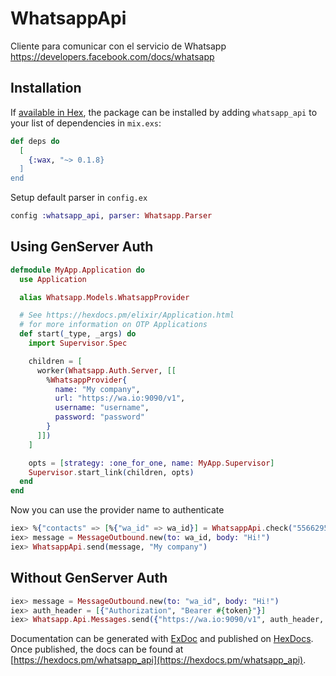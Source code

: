 # WhatsappApi

Cliente para comunicar con el servicio de Whatsapp https://developers.facebook.com/docs/whatsapp

## Installation

If [available in Hex](https://hex.pm/docs/publish), the package can be installed
by adding `whatsapp_api` to your list of dependencies in `mix.exs`:

```elixir
def deps do
  [
    {:wax, "~> 0.1.8}
  ]
end
```

Setup default parser in `config.ex`

```elixir
config :whatsapp_api, parser: Whatsapp.Parser
```

## Using GenServer Auth

```elixir
defmodule MyApp.Application do
  use Application

  alias Whatsapp.Models.WhatsappProvider

  # See https://hexdocs.pm/elixir/Application.html
  # for more information on OTP Applications
  def start(_type, _args) do
    import Supervisor.Spec

    children = [
      worker(Whatsapp.Auth.Server, [[
        %WhatsappProvider{
          name: "My company",
          url: "https://wa.io:9090/v1",
          username: "username",
          password: "password"
        }
      ]])
    ]

    opts = [strategy: :one_for_one, name: MyApp.Supervisor]
    Supervisor.start_link(children, opts)
  end
end
```

Now you can use the provider name to authenticate

```elixir
iex> %{"contacts" => [%{"wa_id" => wa_id}] = WhatsappApi.check("5566295500", "My company")
iex> message = MessageOutbound.new(to: wa_id, body: "Hi!")
iex> WhatsappApi.send(message, "My company")
```

## Without GenServer Auth

```elixir
iex> message = MessageOutbound.new(to: "wa_id", body: "Hi!")
iex> auth_header = [{"Authorization", "Bearer #{token}"}]
iex> Whatsapp.Api.Messages.send({"https://wa.io:9090/v1", auth_header, message)
```

Documentation can be generated with [ExDoc](https://github.com/elixir-lang/ex_doc)
and published on [HexDocs](https://hexdocs.pm). Once published, the docs can
be found at [https://hexdocs.pm/whatsapp_api](https://hexdocs.pm/whatsapp_api).

